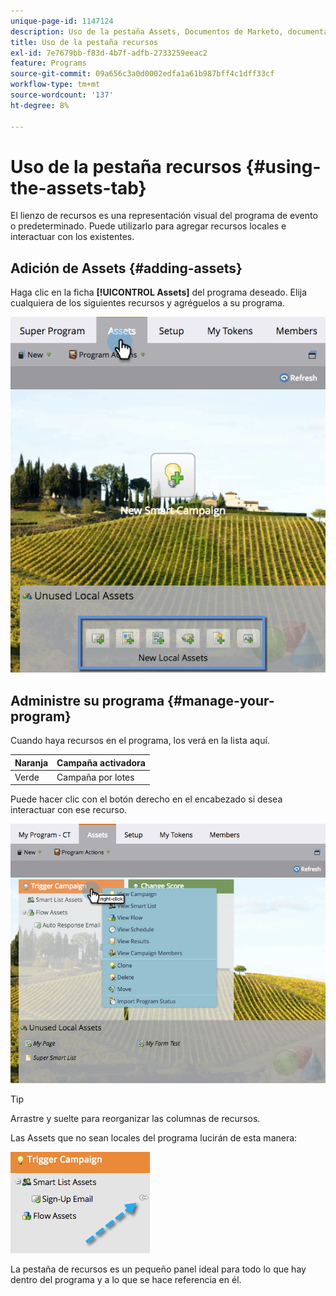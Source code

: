 ```yaml
---
unique-page-id: 1147124
description: Uso de la pestaña Assets, Documentos de Marketo, documentación del producto
title: Uso de la pestaña recursos
exl-id: 7e7679bb-f83d-4b7f-adfb-2733259eeac2
feature: Programs
source-git-commit: 09a656c3a0d0002edfa1a61b987bff4c1dff33cf
workflow-type: tm+mt
source-wordcount: '137'
ht-degree: 8%

---
```


# Uso de la pestaña recursos {#using-the-assets-tab}

El lienzo de recursos es una representación visual del programa de evento o predeterminado. Puede utilizarlo para agregar recursos locales e interactuar con los existentes.

## Adición de Assets {#adding-assets}

Haga clic en la ficha **[!UICONTROL Assets]** del programa deseado. Elija cualquiera de los siguientes recursos y agréguelos a su programa.

![](assets/programassets.png)

## Administre su programa  {#manage-your-program}

Cuando haya recursos en el programa, los verá en la lista aquí.

| Naranja | Campaña activadora |
|---|---|
| Verde | Campaña por lotes |

Puede hacer clic con el botón derecho en el encabezado si desea interactuar con ese recurso.

![](assets/assetsprefilled.png)

>[!TIP]
>
>Arrastre y suelte para reorganizar las columnas de recursos.

Las Assets que no sean locales del programa lucirán de esta manera:

![](assets/image2014-9-18-16-3a30-3a33.png)

La pestaña de recursos es un pequeño panel ideal para todo lo que hay dentro del programa y a lo que se hace referencia en él.
